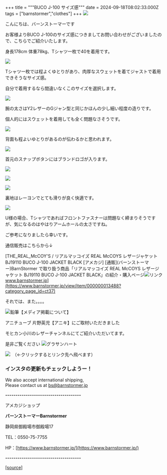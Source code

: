 +++
title = """BUCO J-100 サイズ感"""
date = 2024-09-18T08:02:33.000Z
tags = ["barnstormer","clothes"]
+++
[![](https://stat.ameba.jp/user_images/20231023/16/barnstormer-go/b2/03/p/o0420015015354743273.png)](https://ameblo.jp/barnstormer-go/entry-12825670498.html)

こんにちは、バーンストーマーです

お客様よりBUCO J-100のサイズ感につきましてお問い合わせがございましたので、こちらでご紹介いたします。

身長178cm 体重78kg、Tシャツ一枚で40を着用です。

[![](https://stat.ameba.jp/user_images/20240918/16/barnstormer-go/81/8f/j/o0466070015487805731.jpg)](https://stat.ameba.jp/user_images/20240918/16/barnstormer-go/81/8f/j/o0466070015487805731.jpg)

Tシャツ一枚では程よくゆとりがあり、肉厚なスウェットを着てジャストで着用できそうなサイズ感。

自分で着用するなら間違いなくこのサイズを選択します。

[![](https://stat.ameba.jp/user_images/20240918/16/barnstormer-go/e7/77/j/o0466070015487805733.jpg)](https://stat.ameba.jp/user_images/20240918/16/barnstormer-go/e7/77/j/o0466070015487805733.jpg)

腕の太さはY2レザーのGジャン型と同じかほんの少し細い程度の造りです。

個人的にはスウェットを着用しても全く問題なさそうです。

[![](https://stat.ameba.jp/user_images/20240918/16/barnstormer-go/75/78/j/o0466070015487805735.jpg)](https://stat.ameba.jp/user_images/20240918/16/barnstormer-go/75/78/j/o0466070015487805735.jpg)

背面も程よいゆとりがあるのが伝わるかと思われます。

[![](https://stat.ameba.jp/user_images/20240918/16/barnstormer-go/16/55/j/o0466070015487805737.jpg)](https://stat.ameba.jp/user_images/20240918/16/barnstormer-go/16/55/j/o0466070015487805737.jpg)

首元のスナップボタンにはブランドロゴが入ります。

[![](https://stat.ameba.jp/user_images/20240918/16/barnstormer-go/2e/38/j/o0700046615487805740.jpg)](https://stat.ameba.jp/user_images/20240918/16/barnstormer-go/2e/38/j/o0700046615487805740.jpg)

[![](https://stat.ameba.jp/user_images/20240918/16/barnstormer-go/d5/f8/j/o0466070015487805744.jpg)](https://stat.ameba.jp/user_images/20240918/16/barnstormer-go/d5/f8/j/o0466070015487805744.jpg)

[![](https://stat.ameba.jp/user_images/20240918/16/barnstormer-go/e4/cb/j/o0466070015487805747.jpg)](https://stat.ameba.jp/user_images/20240918/16/barnstormer-go/e4/cb/j/o0466070015487805747.jpg)

裏地はレーヨンでとても滑りが良く快適です。

[![](https://stat.ameba.jp/user_images/20240918/16/barnstormer-go/6e/a3/j/o0466070015487805748.jpg)](https://stat.ameba.jp/user_images/20240918/16/barnstormer-go/6e/a3/j/o0466070015487805748.jpg)

U様の場合、Tシャツであればフロントファスナーは問題なく締まりそうですが、気になるのはやはりアームホールの太さですね。

ご参考になりましたら幸いです。

通信販売はこちらから↓

[THE\_REAL\_McCOY'S / リアルマッコイズ REAL McCOYS レザージャケット BJ19110 BUCO J-100 JACKET BLACK \[アメカジ\] \[通販\](バーンストーマー)BarnStormer で取り扱う商品「リアルマッコイズ REAL McCOYS レザージャケット BJ19110 BUCO J-100 JACKET BLACK」の紹介・購入ページ![リンク](https://c.stat100.ameba.jp/ameblo/symbols/v3.20.0/svg/gray/editor_link.svg)www.barnstormer.jp](https://www.barnstormer.jp/view/item/000000013488?category_page_id=ct37)

それでは、また。。。。

![鉛筆](https://stat100.ameba.jp/blog/ucs/img/char/char3/519.png)【メディア掲載について】

アニチューブ 片野英児【アニキ】にご取材いただきました

モヒカン小川のレザーチャンネルにてご紹介いただいてます。

是非ご覧ください ![グラサンハート](https://stat100.ameba.jp/blog/ucs/img/char/char3/148.png)

[![](https://stat.ameba.jp/user_images/20230412/16/barnstormer-go/6a/23/p/o0108010815269242493.png)](https://www.instagram.com/barnstormer_daily/)　（←クリックするとリンク先へ飛べます）

### インスタの更新もチェックしようー！

We also accept international shipping,  
Please contact us at bs@barnstormer.jp

**\-------------------------------------**

アメカジショップ

**バーンストーマーBarnstormer**

静岡県御殿場市御殿場17

TEL：0550-75-7755

HP：[https://www.barnstormer.jp/](https://www.barnstormer.jp/)

**\-------------------------------------**

[[source]](https://ameblo.jp/barnstormer-go/entry-12868038324.html)
